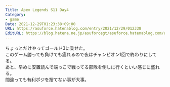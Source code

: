 ```yaml
---
Title: Apex Legends S11 Day4
Category:
- game
Date: 2021-12-29T01:23:38+09:00
URL: https://asuforce.hatenablog.com/entry/2021/12/29/012338
EditURL: https://blog.hatena.ne.jp/asuforcegt/asuforce.hatenablog.com/atom/entry/13574176438047120867
---
```


ちょっとだけやってゴールド3に乗せた。  
このゲーム勝っても負けても疲れるので夜はチャンピオン1回で終わりにしてる。  
あと、早めに安置読んで端っこで戦ってる部隊を倒しに行くといい感じに盛れる。  
間違っても有利ポジを捨てない事が大事。
